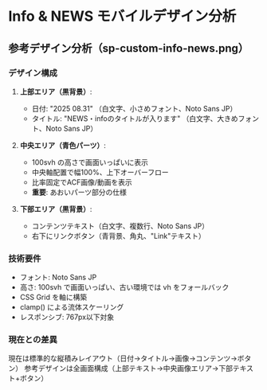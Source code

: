 # Info & NEWS モバイルデザイン分析

## 参考デザイン分析（sp-custom-info-news.png）

### デザイン構成
1. **上部エリア（黒背景）**:
   - 日付: "2025 08.31" （白文字、小さめフォント、Noto Sans JP）
   - タイトル: "NEWS・infoのタイトルが入ります" （白文字、大きめフォント、Noto Sans JP）

2. **中央エリア（青色パーツ）**:
   - 100svh の高さで画面いっぱいに表示
   - 中央軸配置で幅100%、上下オーバーフロー
   - 比率固定でACF画像/動画を表示
   - **重要**: あおいパーツ部分の仕様

3. **下部エリア（黒背景）**:
   - コンテンツテキスト（白文字、複数行、Noto Sans JP）
   - 右下にリンクボタン（青背景、角丸、"Link"テキスト）

### 技術要件
- フォント: Noto Sans JP
- 高さ: 100svh で画面いっぱい、古い環境では vh をフォールバック
- CSS Grid を軸に構築
- clamp() による流体スケーリング
- レスポンシブ: 767px以下対象

### 現在との差異
現在は標準的な縦積みレイアウト（日付→タイトル→画像→コンテンツ→ボタン）
参考デザインは全画面構成（上部テキスト→中央画像エリア→下部テキスト+ボタン）